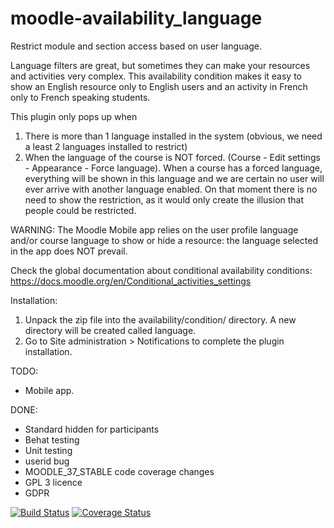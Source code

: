 moodle-availability_language
======================================

Restrict module and section access based on user language.

Language filters are great, but sometimes they can make your resources and activities very complex. 
This availability condition makes it easy to show an English resource only to English users and an
activity in French only to French speaking students.

This plugin only pops up when
1. There is more than 1 language installed in the system (obvious, we need a least 2 languages installed
   to restrict)
2. When the language of the course is NOT forced. (Course - Edit settings - Appearance - Force language).
   When a course has a forced language, everything will be shown in this language and we are certain no
   user will ever arrive with another language enabled. On that moment there is no need to show the
   restriction, as it would only create the illusion that people could be restricted.

WARNING: The Moodle Mobile app relies on the user profile language and/or course language to show or
hide a resource: the language selected in the app does NOT prevail.

Check the global documentation about conditional availability conditions:
   https://docs.moodle.org/en/Conditional_activities_settings

Installation:

1. Unpack the zip file into the availability/condition/ directory. A new directory will be created called
   language.
2. Go to Site administration > Notifications to complete the plugin installation.

TODO:
* Mobile app.

DONE:
* Standard hidden for participants
* Behat testing
* Unit testing
* userid bug
* MOODLE_37_STABLE code coverage changes
* GPL 3 licence
* GDPR


[![Build Status](https://travis-ci.com/ewallah/moodle-enrol_coursecompleted.svg?branch=master)](https://travis-ci.com/ewallah/moodle-enrol_coursecompleted)
[![Coverage Status](https://coveralls.io/repos/github/ewallah/moodle-availability_language/badge.svg?branch=master)](https://coveralls.io/github/ewallah/moodle-availability_language?branch=master)
